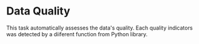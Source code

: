 # Data Quality
This task automatically assesses the data's quality. Each quality indicators was detected by a diiferent function from Python library. 
